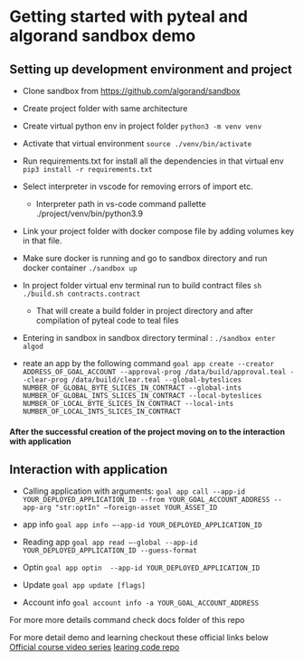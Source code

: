 # Getting started with pyteal and algorand sandbox demo

## Setting up development environment and project

- Clone sandbox from https://github.com/algorand/sandbox

- Create project folder with same architecture

- Create virtual python env in project folder
```python3 -m venv venv```

- Activate that virtual environment
```source ./venv/bin/activate```

- Run requirements.txt for install all the dependencies in that virtual env
```pip3 install -r requirements.txt```

- Select interpreter in vscode for removing errors of import etc.
  + Interpreter path in vs-code command pallette ./project/venv/bin/python3.9

- Link your project folder with docker compose file by adding volumes key in that file.

- Make sure docker is running and go to sandbox directory and run docker container
```./sandbox up```

- In project folder virtual env terminal run to build contract files 
```sh ./build.sh contracts.contract```
  + That will create a build folder in project directory and after compilation of pyteal code to teal files

- Entering in sandbox in sandbox directory terminal :
```./sandbox enter algod```

- reate an app by the following command
```goal app create --creator ADDRESS_OF_GOAL_ACCOUNT --approval-prog /data/build/approval.teal --clear-prog /data/build/clear.teal --global-byteslices NUMBER_OF_GLOBAL_BYTE_SLICES_IN_CONTRACT --global-ints NUMBER_OF_GLOBAL_INTS_SLICES_IN_CONTRACT --local-byteslices NUMBER_OF_LOCAL_BYTE_SLICES_IN_CONTRACT --local-ints NUMBER_OF_LOCAL_INTS_SLICES_IN_CONTRACT```


#### After the successful creation of the project moving on to the interaction with application  

## Interaction with application 
- Calling application with arguments:
```goal app call --app-id YOUR_DEPLOYED_APPLICATION_ID --from YOUR_GOAL_ACCOUNT_ADDRESS --app-arg "str:optIn" —foreign-asset YOUR_ASSET_ID```

- app info
```goal app info —-app-id YOUR_DEPLOYED_APPLICATION_ID```

- Reading app 
```goal app read —-global --app-id YOUR_DEPLOYED_APPLICATION_ID --guess-format```

- Optin
```goal app optin  --app-id YOUR_DEPLOYED_APPLICATION_ID```

- Update
```goal app update [flags]```

- Account info
```goal account info -a YOUR_GOAL_ACCOUNT_ADDRESS```


For more more details command check docs folder of this repo

For more detail demo and learning checkout these official links below
[Official course video series](https://www.youtube.com/watch?v=V3d3VTlgMo8&list=PLpAdAjL5F75CNnmGbz9Dm_k-z5I6Sv9_x)
[learing code repo](https://github.com/algorand-devrel/pyteal-course)



